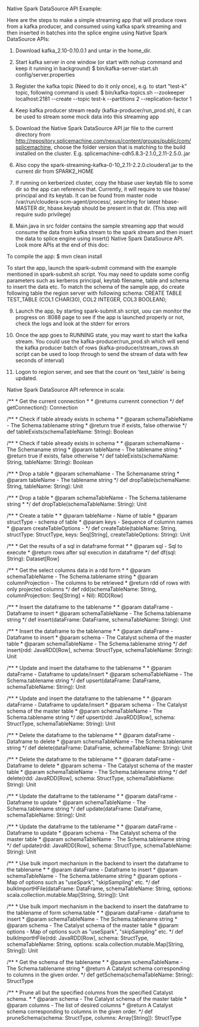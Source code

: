 Native Spark DataSource API Example:

Here are the steps to make a simple streaming app that will produce rows from a kafka producer, and consumed using kafka spark streaming and then inserted in batches into the splice engine using Native Spark DataSource APIs:

1. Download kafka_2.10-0.10.0.1 and untar in the home_dir.

1. Start kafka server in one window (or start with nohup command and keep it running in background)
$ bin/kafka-server-start.sh  config/server.properties

2. Register the kafka topic  (Need to do it only once), e.g. to start "test-k" topic, following command is used:
$ bin/kafka-topics.sh --zookeeper localhost:2181 --create --topic test-k --partitions 2 --replication-factor 1

4. Keep kafka producer stream ready (kafka-producer/run_prod.sh), it can be used to stream some mock data into this streaming app 

5. Download the Native Spark DataSource API jar file to the current directory from  http://repository.splicemachine.com/nexus/content/groups/public/com/splicemachine, choose the folder version that is matching to the build installed on the cluster. E.g. splicemachine-cdh5.8.3-2.1.0_2.11-2.5.0.<timestamp>.jar 

6. Also copy the spark-streaming-kafka-0-10_2.11-2.2.0.cloudera1.jar to the current dir from SPARK2_HOME

7. If running on kerberized cluster, copy the hbase user keytab file to some dir so the app can reference that. Currently, it will require to use hbase/<masterNode> principal and its keytab. It can be found from master node  /var/run/cloudera-scm-agent/process/, searching for latest hbase-MASTER dir, hbase.keytab should be present in that dir. (This step will require sudo privilege)

8. Main.java in src folder contains the sample streaming app that would consume the data from kafka stream to the spark stream and then insert the data to splice engine using insert() Native Spark DataSource API. Look more APIs at the end of this doc:

To compile the app:
$ mvn clean install

To start the app, launch the spark-submit command with the example mentioned in spark-submit.sh script. You may need to update some config parameters such as kerberos principal, keytab filename, table and schema to insert the data etc. 
To match the schema of the sample app, do create following table the region server  with following schema:
CREATE TABLE TEST_TABLE (COL1 CHAR(30), COL2 INTEGER, COL3 BOOLEAN);

9. Launch the app, by starting spark-submit.sh script, uou can monitor the progress on <namenode>:8088 page to see if the app is launched properly or not, check the logs and look at the stderr for errors

10. Once the app goes to RUNNING state, you may want to start the kafka stream. You could use the kafka-producer/run_prod.sh which will send the kafka producer batch of rows (kafka-producer/stream_rows.sh script can be used to loop through to send the stream of data with few seconds of interval)

11. Logon to region server, and see that the count on 'test_table' is being updated.



Native Spark DataSource API reference in scala:

  /**
    * Get the current connection 
    *
    * @returns currennt connection
    */
  def getConnection(): Connection

  /**
    * Check if table already exists in schema
    *
    * @param schemaTableName - The Schema.tablename string
    * @return true if exists, false otherwise
    */
  def tableExists(schemaTableName: String): Boolean 

  /**
    * Check if table already exists in schema
    *
    * @param schemaName - The Schemaname string
    * @param tableName - The tablename string
    * @return true if exists, false otherwise
    */
  def tableExists(schemaName: String, tableName: String): Boolean 

  /**
    * Drop a table
    * @param schemaName - The Schemaname string
    * @param tableName - The tablename string
    */
  def dropTable(schemaName: String, tableName: String): Unit 

  /**
    * Drop a table
    * @param schemaTableName - The Schema.tablename string
    *
    */
  def dropTable(schemaTableName: String): Unit 

  /**
    * Create a table 
    *
    * @param tableName - Name of table
    * @param structType - schema of table
    * @param keys - Sequence of columnn names
    * @param createTableOptions - 
    */
  def createTable(tableName: String,
                  structType: StructType,
                  keys: Seq[String],
                  createTableOptions: String): Unit 

  /**
    * Get the results of a sql in dataframe format
    *
    * @param sql - Sql to execute
    * @return rows after sql execution in dataframe
    */
  def df(sql: String): Dataset[Row] 

  /** 
    * Get the select columns data in a rdd form
    *
    * @param schemaTableName - The Schema.tablename string
    * @param columnProjection - The columns to be retrieved
    * @return rdd of rows with only projected columns 
    */
  def rdd(schemaTableName: String, columnProjection: Seq[String] = Nil): RDD[Row]

  /** 
    * Insert the dataframe to the tablename 
    *
    * @param dataFrame - Dataframe to insert
    * @param schemaTableName - The Schema.tablename string
    */
  def insert(dataFrame: DataFrame, schemaTableName: String): Unit 

  /** 
    * Insert the dataframe to the tablename 
    *
    * @param dataFrame - Dataframe to insert
    * @param schema  - The Catalyst schema of the master table
    * @param schemaTableName - The Schema.tablename string
    */
  def insert(rdd: JavaRDD[Row], schema: StructType, schemaTableName: String): Unit 

  /** 
    * Update and insert the dataframe to the tablename 
    *
    * @param dataFrame - Dataframe to update/insert
    * @param schemaTableName - The Schema.tablename string
    */
  def upsert(dataFrame: DataFrame, schemaTableName: String): Unit 

  /** 
    * Update and insert the dataframe to the tablename 
    *
    * @param dataFrame - Dataframe to update/insert
    * @param schema  - The Catalyst schema of the master table
    * @param schemaTableName - The Schema.tablename string
    */
  def upsert(rdd: JavaRDD[Row], schema: StructType, schemaTableName: String): Unit 

  /** 
    * Delete the dataframe to the tablename 
    *
    * @param dataFrame - Dataframe to delete
    * @param schemaTableName - The Schema.tablename string
    */
  def delete(dataFrame: DataFrame, schemaTableName: String): Unit 

  /** 
    * Delete the dataframe to the tablename 
    *
    * @param dataFrame - Dataframe to delete
    * @param schema  - The Catalyst schema of the master table
    * @param schemaTableName - The Schema.tablename string
    */
  def delete(rdd: JavaRDD[Row], schema: StructType, schemaTableName: String): Unit 

  /** 
    * Update the dataframe to the tablename 
    *
    * @param dataFrame - Dataframe to update
    * @param schemaTableName - The Schema.tablename string
    */
  def update(dataFrame: DataFrame, schemaTableName: String): Unit 

  /** 
    * Update the dataframe to the tablename 
    *
    * @param dataFrame - Dataframe to update
    * @param schema  - The Catalyst schema of the master table
    * @param schemaTableName - The Schema.tablename string
    */
  def update(rdd: JavaRDD[Row], schema: StructType, schemaTableName: String): Unit 

  /** 
    * Use bulk import mechanism in the backend to insert the dataframe to the tablename 
    *
    * @param dataFrame - Dataframe to insert
    * @param schemaTableName - The Schema.tablename string
    * @param options - Map of options such as "useSpark", "skipSampling" etc.
    */
  def bulkImportHFile(dataFrame: DataFrame, schemaTableName: String,
                       options: scala.collection.mutable.Map[String, String]): Unit

  /** 
    * Use bulk import mechanism in the backend to insert the dataframe to the tablename of form schema.table
    *
    * @param dataFrame - dataframe to insert
    * @param schemaTableName - The Schema.tablename string
    * @param schema  - The Catalyst schema of the master table
    * @param options - Map of options such as "useSpark", "skipSampling" etc.
    */
  def bulkImportHFile(rdd: JavaRDD[Row], schema: StructType, schemaTableName: String,
                       options: scala.collection.mutable.Map[String, String]): Unit

  /** 
    * Get the schema of the tablename
    *
    * @param schemaTableName - The Schema.tablename string
    * @return A Catalyst schema corresponding to columns in the given order.
    */
  def getSchema(schemaTableName: String): StructType 

  /**
    * Prune all but the specified columns from the specified Catalyst schema.
    *
    * @param schema  - The Catalyst schema of the master table
    * @param columns - The list of desired columns
    * @return A Catalyst schema corresponding to columns in the given order.
    */
  def pruneSchema(schema: StructType, columns: Array[String]): StructType 


